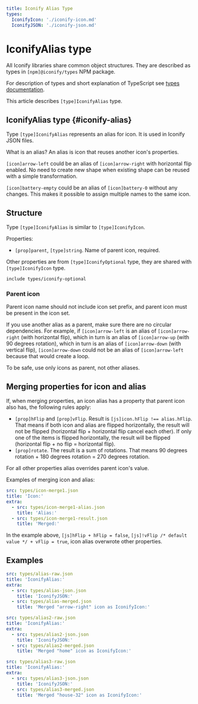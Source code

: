 ```yaml
title: Iconify Alias Type
types:
  IconifyIcon: './iconify-icon.md'
  IconifyJSON: './iconify-json.md'
```

# IconifyAlias type

All Iconify libraries share common object structures. They are described as types in `[npm]@iconify/types` NPM package.

For description of types and short explanation of TypeScript see [types documentation](./index.md).

This article describes `[type]IconifyAlias` type.

## IconifyAlias type {#iconify-alias}

Type `[type]IconifyAlias` represents an alias for icon. It is used in Iconify JSON files.

What is an alias? An alias is icon that reuses another icon's properties.

`[icon]arrow-left` could be an alias of `[icon]arrow-right` with horizontal flip enabled.
No need to create new shape when existing shape can be reused with a simple transformation.

`[icon]battery-empty` could be an alias of `[icon]battery-0` without any changes.
This makes it possible to assign multiple names to the same icon.

## Structure

Type `[type]IconifyAlias` is similar to `[type]IconifyIcon`.

Properties:

- `[prop]parent`, `[type]string`. Name of parent icon, required.

Other properties are from `[type]IconifyOptional` type, they are shared with `[type]IconifyIcon` type.

`include types/iconify-optional`

### Parent icon

Parent icon name should not include icon set prefix, and parent icon must be present in the icon set.

If you use another alias as a parent, make sure there are no circular dependencies.
For example, if `[icon]arrow-left` is an alias of `[icon]arrow-right` (with horizontal flip),
which in turn is an alias of `[icon]arrow-up` (with 90 degrees rotation),
which in turn is an alias of `[icon]arrow-down` (with vertical flip),
`[icon]arrow-down` could not be an alias of `[icon]arrow-left` because that would create a loop.

To be safe, use only icons as parent, not other aliases.

## Merging properties for icon and alias

If, when merging properties, an icon alias has a property that parent icon also has, the following rules apply:

- `[prop]hFlip` and `[prop]vFlip`. Result is `[js]icon.hFlip !== alias.hFlip`. That means if both icon and alias are flipped horizontally, the result will not be flipped (horizontal flip + horizontal flip cancel each other). If only one of the items is flipped horizontally, the result will be flipped (horizontal flip + no flip = horizontal flip).
- `[prop]rotate`. The result is a sum of rotations. That means 90 degrees rotation + 180 degrees rotation = 270 degrees rotation.

For all other properties alias overrides parent icon's value.

Examples of merging icon and alias:

```yaml
src: types/icon-merge1.json
title: 'Icon:'
extra:
  - src: types/icon-merge1-alias.json
    title: 'Alias:'
  - src: types/icon-merge1-result.json
    title: 'Merged:'
```

In the example above, `[js]hFlip + hFlip = false`, `[js]!vFlip /* default value */ + vFlip = true`, icon alias overwrote other properties.

## Examples

```yaml
src: types/alias-raw.json
title: 'IconifyAlias:'
extra:
  - src: types/alias-json.json
    title: 'IconifyJSON:'
  - src: types/alias-merged.json
    title: 'Merged "arrow-right" icon as IconifyIcon:'
```

```yaml
src: types/alias2-raw.json
title: 'IconifyAlias:'
extra:
  - src: types/alias2-json.json
    title: 'IconifyJSON:'
  - src: types/alias2-merged.json
    title: 'Merged "home" icon as IconifyIcon:'
```

```yaml
src: types/alias3-raw.json
title: 'IconifyAlias:'
extra:
  - src: types/alias3-json.json
    title: 'IconifyJSON:'
  - src: types/alias3-merged.json
    title: 'Merged "house-32" icon as IconifyIcon:'
```
